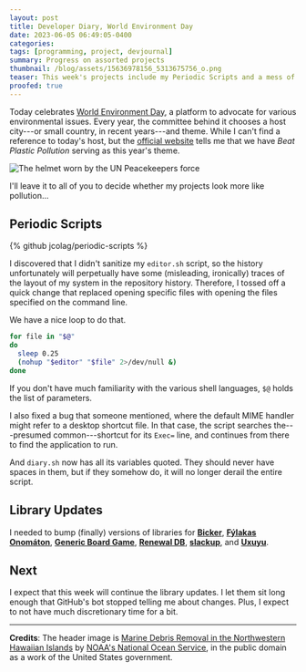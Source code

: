 ```yaml
---
layout: post
title: Developer Diary, World Environment Day
date: 2023-06-05 06:49:05-0400
categories:
tags: [programming, project, devjournal]
summary: Progress on assorted projects
thumbnail: /blog/assets/15636978156_5313675756_o.png
teaser: This week's projects include my Periodic Scripts and a mess of library updates.
proofed: true
---
```


Today celebrates [World Environment Day](https://en.wikipedia.org/wiki/World_Environment_Day), a platform to advocate for various environmental issues.  Every year, the committee behind it chooses a host city---or small country, in recent years---and theme.  While I can't find a reference to today's host, but the [official website](https://www.worldenvironmentday.global/) tells me that we have *Beat Plastic Pollution* serving as this year's theme.

![The helmet worn by the UN Peacekeepers force](/blog/assets/15636978156_5313675756_o.png "Do they pad them on the outside?  That seems irresponsible")

I'll leave it to all of you to decide whether my projects look more like pollution...

## Periodic Scripts

{% github jcolag/periodic-scripts %}

I discovered that I didn't sanitize my `editor.sh` script, so the history unfortunately will perpetually have some (misleading, ironically) traces of the layout of my system in the repository history.  Therefore, I tossed off a quick change that replaced opening specific files with opening the files specified on the command line.

We have a nice loop to do that.

```sh
for file in "$@"
do
  sleep 0.25
  (nohup "$editor" "$file" 2>/dev/null &)
done
```

If you don't have much familiarity with the various shell languages, `$@` holds the list of parameters.

I also fixed a bug that someone mentioned, where the default MIME handler might refer to a desktop shortcut file.  In that case, the script searches the---presumed common---shortcut for its `Exec=` line, and continues from there to find the application to run.

And `diary.sh` now has all its variables quoted.  They should never have spaces in them, but if they somehow do, it will no longer derail the entire script.

## Library Updates

I needed to bump (finally) versions of libraries for [**Bicker**](https://github.com/jcolag/Bicker), [**Fýlakas Onomáton**](https://github.com/jcolag/fylakas-onomaton), [**Generic Board Game**](https://github.com/jcolag/generic-board-game), [**Renewal DB**](https://github.com/jcolag/RenewDB), [**slackup**](https://github.com/jcolag/slackup), and [**Uxuyu**](https://github.com/jcolag/Uxuyu).

## Next

I expect that this week will continue the library updates.  I let them sit long enough that GitHub's bot stopped telling me about changes.  Plus, I expect to not have much discretionary time for a bit.

* * *

**Credits**:  The header image is [Marine Debris Removal in the Northwestern Hawaiian Islands](https://www.flickr.com/photos/40322276@N04/15636978156/) by [NOAA's National Ocean Service](https://www.flickr.com/photos/usoceangov/), in the public domain as a work of the United States government.
